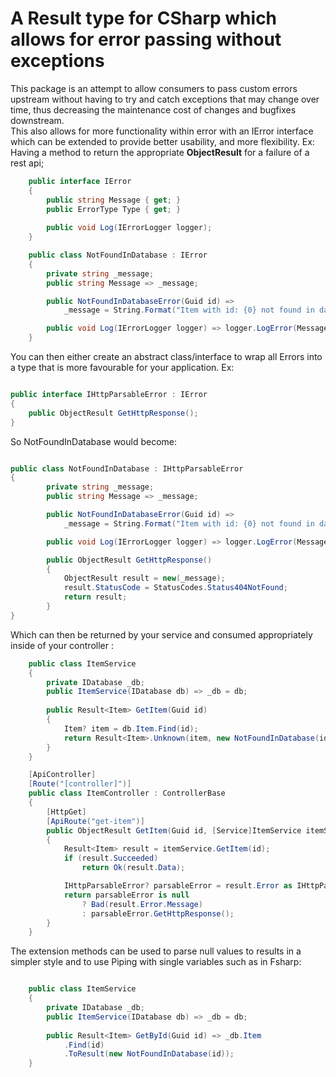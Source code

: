 A Result type for CSharp which allows for error passing without exceptions
=

This package is an attempt to allow consumers to pass custom errors upstream without having to try and catch exceptions
that may change over time,
thus decreasing the maintenance cost of changes and bugfixes downstream.  
This also allows for more functionality within error with an IError interface which can be extended to provide better
usability, and more flexibility.
Ex: Having a method to return the appropriate **ObjectResult** for a failure of a rest api;

```csharp
    public interface IError 
    {
        public string Message { get; }
        public ErrorType Type { get; }
        
        public void Log(IErrorLogger logger);
    }

    public class NotFoundInDatabase : IError 
    {
        private string _message;
        public string Message => _message;

        public NotFoundInDatabaseError(Guid id) =>
            _message = String.Format("Item with id: {0} not found in database", id);

        public void Log(IErrorLogger logger) => logger.LogError(Message);
    }
```

You can then either create an abstract class/interface to wrap all Errors into a type that is more favourable for your
application. Ex:

```csharp

public interface IHttpParsableError : IError
{
    public ObjectResult GetHttpResponse();
}
```

So NotFoundInDatabase would become:

```csharp

public class NotFoundInDatabase : IHttpParsableError
{
        private string _message;
        public string Message => _message;

        public NotFoundInDatabaseError(Guid id) =>
            _message = String.Format("Item with id: {0} not found in database", id);

        public void Log(IErrorLogger logger) => logger.LogError(Message);

        public ObjectResult GetHttpResponse() 
        {
            ObjectResult result = new(_message);
            result.StatusCode = StatusCodes.Status404NotFound;
            return result;
        }
}

```

Which can then be returned by your service and consumed appropriately inside of your controller :

```csharp
    public class ItemService
    {
        private IDatabase _db;
        public ItemService(IDatabase db) => _db = db;
        
        public Result<Item> GetItem(Guid id)
        {
            Item? item = db.Item.Find(id);
            return Result<Item>.Unknown(item, new NotFoundInDatabase(id));
        }
    }

    [ApiController]
    [Route("[controller]")]
    public class ItemController : ControllerBase
    {
        [HttpGet]
        [ApiRoute("get-item")]
        public ObjectResult GetItem(Guid id, [Service]ItemService itemService)
        {
            Result<Item> result = itemService.GetItem(id);
            if (result.Succeeded)
                return Ok(result.Data);

            IHttpParsableError? parsableError = result.Error as IHttpParsableError;
            return parsableError is null
                ? Bad(result.Error.Message)
                : parsableError.GetHttpResponse();
        }
    }

```

The extension methods can be used to parse null values to results in a simpler style and to use Piping with single
variables such as in Fsharp:

```csharp

    public class ItemService
    {
        private IDatabase _db;
        public ItemService(IDatabase db) => _db = db;
        
        public Result<Item> GetById(Guid id) => _db.Item
            .Find(id)
            .ToResult(new NotFoundInDatabase(id));
    }
```

